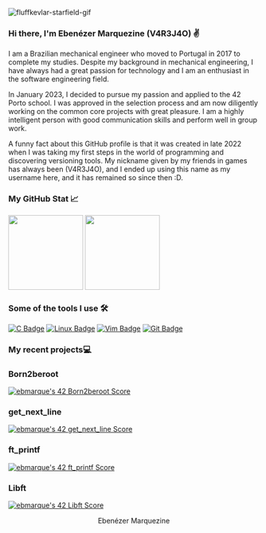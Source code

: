 ![fluffkevlar-starfield-gif](https://github.com/V4R3J4O/v4r3j4o/assets/117827602/d4a9a7ab-d3e0-48d7-9d3e-e0aca8a46941)

<!-- Introduction -->

### Hi there, I'm Ebenézer Marquezine (V4R3J4O) ✌
I am a Brazilian mechanical engineer who moved to Portugal in 2017 to complete my studies. Despite my background in mechanical engineering, I have always had a great passion for technology and I am an enthusiast in the software engineering field.

In January 2023, I decided to pursue my passion and applied to the 42 Porto school. I was approved in the selection process and am now diligently working on the common core projects with great pleasure. I am a highly intelligent person with good communication skills and perform well in group work.

A funny fact about this GitHub profile is that it was created in late 2022 when I was taking my first steps in the world of programming and discovering versioning tools. My nickname given by my friends in games has always been (V4R3J4O), and I ended up using this name as my username here, and it has remained so since then :D.

<!-- Social Media Badges -->

<!-- Stats and Tools -->
### My GitHub Stat 📈
<p >
  <img height="150em" src="https://github-readme-stats.vercel.app/api?username=v4r3j4o&show_icons=true&theme=transparent&include_all_commits=true&count_private=true"/>
  <img height="150em" src="https://github-readme-stats.vercel.app/api/top-langs/?username=v4r3j4o&layout=compact&langs_count=10&theme=transparent"/>
</p>

### Some of the tools I use 🛠️
[![C Badge](https://img.shields.io/badge/-C-00599C?style=flat&logo=c&logoColor=white)](https://www.cprogramming.com/)
[![Linux Badge](https://img.shields.io/badge/-Linux-FCC624?style=flat&logo=linux&logoColor=white)](https://www.linux.org/)
[![Vim Badge](https://img.shields.io/badge/-Vim-019733?style=flat&logo=vim&logoColor=white)](https://www.vim.org/)
[![Git Badge](https://img.shields.io/badge/-Git-F05032?style=flat&logo=git&logoColor=white)](https://git-scm.com/)


<!-- Projects -->
### My recent projects💻
<h3>Born2beroot</h3>
<a href=""><img src="https://badge42.vercel.app/api/v2/clhnwlexk001108jtzp0aw03j/project/3086021" alt="ebmarque's 42 Born2beroot Score" /></a><br>
<h3>get_next_line</h3>
<a href=""><img src="https://badge42.vercel.app/api/v2/clhnwlexk001108jtzp0aw03j/project/3079328" alt="ebmarque's 42 get_next_line Score" /></a><br>
<h3>ft_printf</h3>
<a href=""><img src="https://badge42.vercel.app/api/v2/clhnwlexk001108jtzp0aw03j/project/3075538" alt="ebmarque's 42 ft_printf Score" /></a><br>
<h3>Libft</h3>
<a href=""><img src="https://badge42.vercel.app/api/v2/clhnwlexk001108jtzp0aw03j/project/3060971" alt="ebmarque's 42 Libft Score" /></a><br>

<!-- Footer -->
<p align="center">
 Ebenézer Marquezine
</p>
